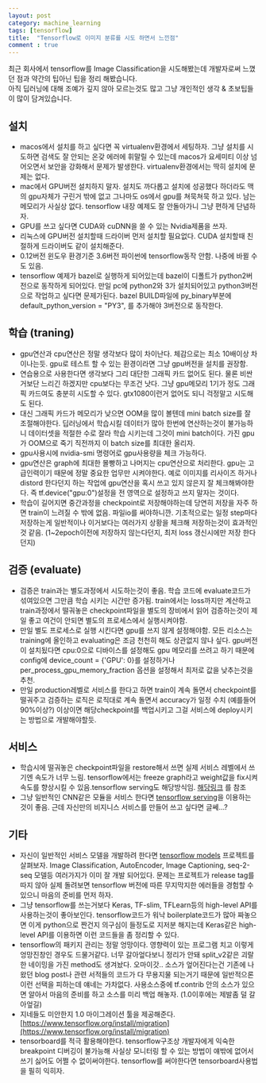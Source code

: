 ```yaml
---
layout: post
category: machine_learning
tags: [tensorflow]
title:  "Tensorflow로 이미지 분류를 시도 하면서 느낀점"
comment : true
---
```


최근 회사에서 tensorflow를 Image Classification을 시도해봤는데 개발자로써 느꼈던 점과 약간의 팁아닌 팁을 정리 해봤습니다.<br/>
아직 딥러닝에 대해 조예가 깊지 않아 모르는것도 많고 그냥 개인적인 생각 & 초보팁들이 많이 담겨있습니다.

## 설치
- macos에서 설치를 하고 싶다면 꼭 virtualenv환경에서 세팅하자. 그냥 설치를 시도하면 검색도 잘 안되는 온갖 에러에 휘말릴 수 있는데 macos가 요세미티 이상 넘어오면서 보안을 강화해서 문제가 발생한다. virtualenv환경에서는 딱히 설치에 문제는 없다.
- mac에서 GPU버전 설치하지 말자. 설치도 까다롭고 설치에 성공했다 하더라도 맥의 gpu자체가 구린거 밖에 없고 그나마도 os에서 gpu를 쳐묵쳐묵 하고 있다. 남는 메모리가 사실상 없다. tensorflow 내장 예제도 잘 안돌아가니 그냥 편하게 단념하자.
- GPU를 쓰고 싶다면 CUDA와 cuDNN을 쓸 수 있는 Nvidia제품을 쓰자.
- 리눅스에 GPU버전 설치할때 드라이버 먼저 설치할 필요없다. CUDA 설치할때 친절하게 드라이버도 같이 설치해준다.
- 0.12버전 윈도우 환경기준 3.6버전 파이썬에 tensorflow동작 안함. 나중에 바뀔 수도 있음.
- tensorflow 예제가 bazel로 실행하게 되어있는데 bazel이 디폴트가 python2버전으로 동작하게 되어있다. 만일 pc에 python2와 3가 설치되어있고 python3버전으로 작업하고 싶다면 문제가된다. bazel BUILD파일에 py_binary부분에 default_python_version = "PY3", 를 추가해야 3버전으로 동작한다.

## 학습 (traning)
- gpu연산과 cpu연산은 정말 생각보다 많이 차이난다. 체감으로는 최소 10배이상 차이나는듯. gpu로 테스트 할 수 있는 환경이라면 그냥 gpu버전을 설치를 권장함.
- 연습용으로 사용한다면 생각보다 그리 대단한 그래픽 카드 없어도 된다. 물론 비싼거보단 느리긴 하겠지만 cpu보다는 무조건 낫다. 그냥 gpu메모리 1기가 정도 그래픽 카드여도 충분히 시도할 수 있다. gtx1080이런거 없어도 되니 걱정말고 시도해도 된다.
- 대신 그래픽 카드가 메모리가 낮으면 OOM을 많이 볼텐데 mini batch size를 잘 조절해야한다. 딥러닝에서 학습시킬 데이터가 많아 한번에 연산하는것이 불가능하니 데이터셋을 적절한 수로 잘라 학습 시키는데 그것이 mini batch이다. 가진 gpu가 OOM으로 죽기 직전까지 이 batch size를 최대한 올리자.
- gpu사용시에 nvidia-smi 명령어로 gpu사용량을 체크 가능하다.
- gpu연산은 graph에 최대한 몰빵하고 나머지는 cpu연산으로 처리한다. gpu는 고급인력이기 때문에 정말 중요한 업무만 시켜야한다. 예로 이미지를 리사이즈 하거나 distord 한다던지 하는 작업에 gpu연산을 혹시 쓰고 있지 않은지 잘 체크해봐야한다. 즉 tf.device("gpu:0")설정을 전 영역으로 설정하고 쓰지 말자는 것이다.
- 학습이 길어지면 중간과정을 checkpoint로 저장해야하는데 당연히 저장을 자주 하면 train이 느려질 수 밖에 없음. 파일io를 써야하니깐. 기초적으로는 일정 step마다 저장하는게 일반적이나 이거보다는 여러가지 상황을 체크해 저장하는것이 효과적인것 같음. (1~2epoch이전에 저장하지 않는다던지, 최저 loss 갱신시에만 저장 한다던지)

## 검증 (evaluate)
- 검증은 train과는 별도과정에서 시도하는것이 좋음. 학습 코드에 evaluate코드가 섞여있으면 그만큼 학습 시키는 시간만 증가됨. train에서는 loss까지만 계산하고 train과정에서 떨궈놓은 checkpoint파일을 별도의 장비에서 읽어 검증하는것이 제일 좋고 여건이 안되면 별도의 프로세스에서 실행시켜야함.
- 만일 별도 프로세스로 실행 시킨다면 gpu를 쓰지 않게 설정해야함. 모든 리소스는 training에 올인하고 evaluating은 조금 천천히 해도 상관없지 않나 싶다. gpu버전이 설치됬다면 cpu:0으로 디바이스를 설정해도 gpu 메모리를 쓰려고 하기 때문에 config에 device_count = {'GPU': 0}를 설정하거나 per_process_gpu_memory_fraction 옵션을 설정해서 최저로 값을 낮추는것을 추천.
- 만일 production레벨로 서비스를 한다고 하면 train이 계속 돌면서 checkpoint를 떨궈주고 검증하는 로직은 로직대로 계속 돌면서 accuracy가 일정 수치 (예를들어 90%이상?) 이상이면 해당checkpoint를 백업시키고 그걸 서비스에 deploy시키는 방법으로 개발해야할듯.

## 서비스
- 학습시에 떨궈놓은 checkpoint파일을 restore해서 쓰면 실제 서비스 레벨에서 쓰기엔 속도가 너무 느림. tensorflow에서는 freeze graph라고 weight값을 fix시켜 속도를 향상시킬 수 있음.tensorflow serving도 해당방식임. [해당링크](https://www.tensorflow.org/extend/tool_developers/) 를 참조
- 그냥 일반적인 CNN같은 모듈을 서비스 한다면 [tensorflow serving](https://tensorflow.github.io/serving/)을 이용하는 것이 좋음. 근데 자신만의 비지니스 서비스를 만들어 쓰고 싶다면 글쎄...?


## 기타
- 자신이 일반적인 서비스 모델을 개발하려 한다면 [tensorflow models](https://github.com/tensorflow/models) 프로젝트를 살펴보자. Image Classification, AutoEncoder, Image Captioning, seq-2-seq 모델등 여러가지가 이미 잘 개발 되어있다. 문제는 프로젝트가 release tag를 따지 않아 실제 돌려보면 tensorflow 버전에 따른 무지막지한 에러들을 경험할 수 있으니 마음의 준비를 먼저 하자.
- 그냥 tensorflow를 쓰는거보다 Keras, TF-slim, TFLearn등의 high-level API를 사용하는것이 좋아보인다. tensorflow코드가 워낙 boilerplate코드가 많아 짜놓으면 이게 python으로 짠건지 의구심이 들정도로 지저분 해지는데 Keras같은 high-level API를 이용하면 이런 코드들을 좀 정리할 수 있다.
- tensorflow의 패키지 관리는 정말 엉망이다. 영향력이 있는 프로그램 치고 이렇게 엉망진창인 경우도 드물거같다. 너무 갈아엎다보니 정리가 안돼 split_v2같은 괴랄한 네이밍을 가진 method도 생겨놨다. 오마이갓.. 소스가 엎어진다는건 기존에 나왔던 blog post나 관련 서적들의 코드가 다 무용지물 되는거기 때문에 일반적으론 이런 선택을 피하는데 얘네는 가차없다. 사용소스중에 tf.contrib 안의 소스가 있으면 알아서 마음의 준비를 하고 소스를 미리 백업 해놓자. (1.0이후에는 제발좀 덜 갈아엎길)
- 지네들도 미안한지 1.0 마이그레이션 툴을 제공해준다. [https://www.tensorflow.org/install/migration](https://www.tensorflow.org/install/migration)
- tensorboard를 적극 활용해야한다. tensorflow구조상 개발자에게 익숙한 breakpoint 디버깅이 불가능해 사실상 모니터링 할 수 있는 방법이 얘밖에 없어서 쓰기 싫어도 어쩔 수 없이써야한다. tensorflow를 써야한다면 tensorboard사용법을 필히 익히자.